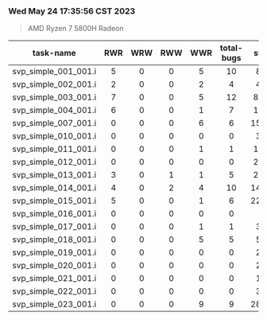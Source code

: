 ### Wed May 24 17:35:56 CST 2023
> AMD   Ryzen   7   5800H Radeon

| task-name | RWR | WRW | RWW | WWR | total-bugs| state | total time(ms) |
| :---: | :---: | :---: | :---: | :---: | :---: | :---: | :---: | 
| svp_simple_001_001.i | 5 | 0 | 0 | 5 | 10 | 862 | 257 |
| svp_simple_002_001.i | 2 | 0 | 0 | 2 | 4 | 474 | 174 |
| svp_simple_003_001.i | 7 | 0 | 0 | 5 | 12 | 8773 | 2017 |
| svp_simple_004_001.i | 6 | 0 | 0 | 1 | 7 | 1424 | 435 |
| svp_simple_007_001.i | 0 | 0 | 0 | 6 | 6 | 15207 | 2486 |
| svp_simple_010_001.i | 0 | 0 | 0 | 0 | 0 | 317 | 73 |
| svp_simple_011_001.i | 0 | 0 | 0 | 1 | 1 | 1276 | 299 |
| svp_simple_012_001.i | 0 | 0 | 0 | 0 | 0 | 2016 | 332 |
| svp_simple_013_001.i | 3 | 0 | 1 | 1 | 5 | 2808 | 670 |
| svp_simple_014_001.i | 4 | 0 | 2 | 4 | 10 | 14853 | 3652 |
| svp_simple_015_001.i | 5 | 0 | 0 | 1 | 6 | 22205 | 5606 |
| svp_simple_016_001.i | 0 | 0 | 0 | 0 | 0 | 44 | 44 |
| svp_simple_017_001.i | 0 | 0 | 0 | 1 | 1 | 380 | 123 |
| svp_simple_018_001.i | 0 | 0 | 0 | 5 | 5 | 515 | 182 |
| svp_simple_019_001.i | 0 | 0 | 0 | 0 | 0 | 297 | 77 |
| svp_simple_020_001.i | 0 | 0 | 0 | 0 | 0 | 297 | 76 |
| svp_simple_021_001.i | 0 | 0 | 0 | 0 | 0 | 145 | 71 |
| svp_simple_022_001.i | 0 | 0 | 0 | 0 | 0 | 348 | 73 |
| svp_simple_023_001.i | 0 | 0 | 0 | 9 | 9 | 28331 | 3899 |
